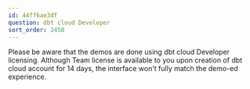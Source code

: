 ```yaml
---
id: 44ff6ae3df
question: dbt cloud Developer
sort_order: 2450
---
```


Please be aware that the demos are done using dbt cloud Developer licensing. Although Team license is available to you upon creation of dbt cloud account for 14 days, the interface won't fully match the demo-ed experience.